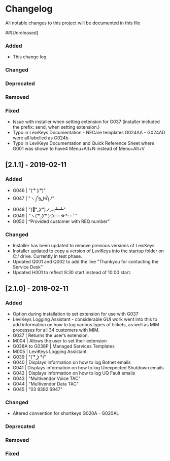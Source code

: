 # Changelog
All notable changes to this project will be documented in this file

##[Unreleased]
### Added
- This change log.

### Changed

### Deprecated

### Removed

### Fixed
- Issue with installer when setting extension for G037 (installer included the prefix: send,  when setting extension.)
- Typo in LeviKeys Documentation - NECare templates G024AA - G024AD were all labelled as G024b
- Typo in LeviKeys Documentation and Quick Reference Sheet where G001 was shown to have4 Menu+Alt+N instead of Menu+Alt+V

## [2.1.1] - 2019-02-11
### Added
- G046 | "( ͡° ʖ̯ ͡°)"
- G047 | "ヽ༼ຈل͜ຈ༽ﾉ"
- G048 | "(ノ͡° ͜ʖ ͡°)ノ︵┻┻"
- G049 | "ヽ( ͡° ͜ʖ ͡° )つ──☆*:・ﾟ"
- G050 | “Provided customer with REQ number”

### Changed
- Installer has been updated to remove previous versions of LeviKeys.
- Installer updated to copy a version of LeviKeys into the startup folder on C:/ drive. Currently in test phase.
- Updated Q001 and Q002 to add the line "Thankyou for contacting the Service Desk"
- Updated H001 to reflect 9:30 start instead of 10:00 start.

## [2.1.0] - 2019-02-11
### Added
- Option during installation to set extension for use with G037
- LeviKeys Logging Assistant - considerable GUI work went into this to add information on how to log various types of tickets, as well as MIM processes for all 34 customers with MIM.
- G037 | Returns the user’s extension.
- M004 | Allows the user to set their extension
- G038A to G038P | Managed Services Templates
- M005 | LeviKeys Logging Assistant
- G039 | "( ͡° ͜ʖ °)"
- G040 | Displays information on how to log Botnet emails
- G041 | Displays information on how to log Unexpected Shutdown emails
- G042 | Displays information on how to log UQ Fault emails
- G043 | "Multivendor Voice TAC"
- G044 | "Multivendor Data TAC"
- G045 | "03 8392 6947"

### Changed
- Altered convention for shortkeys G020A - G020AL

### Deprecated

### Removed

### Fixed
